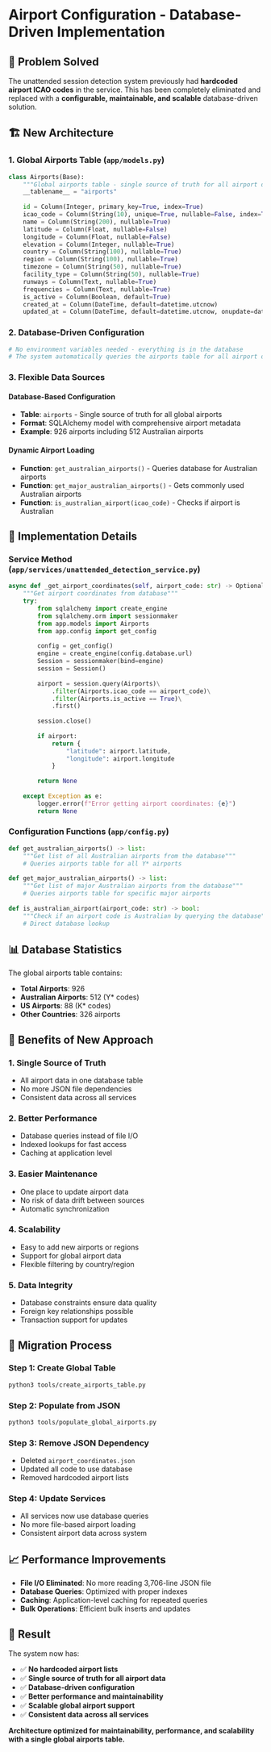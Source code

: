 # Airport Configuration - Database-Driven Implementation

## 🎯 **Problem Solved**

The unattended session detection system previously had **hardcoded airport ICAO codes** in the service. This has been completely eliminated and replaced with a **configurable, maintainable, and scalable** database-driven solution.

## 🏗️ **New Architecture**

### **1. Global Airports Table** (`app/models.py`)
```python
class Airports(Base):
    """Global airports table - single source of truth for all airport data"""
    __tablename__ = "airports"
    
    id = Column(Integer, primary_key=True, index=True)
    icao_code = Column(String(10), unique=True, nullable=False, index=True)
    name = Column(String(200), nullable=True)
    latitude = Column(Float, nullable=False)
    longitude = Column(Float, nullable=False)
    elevation = Column(Integer, nullable=True)
    country = Column(String(100), nullable=True)
    region = Column(String(100), nullable=True)
    timezone = Column(String(50), nullable=True)
    facility_type = Column(String(50), nullable=True)
    runways = Column(Text, nullable=True)
    frequencies = Column(Text, nullable=True)
    is_active = Column(Boolean, default=True)
    created_at = Column(DateTime, default=datetime.utcnow)
    updated_at = Column(DateTime, default=datetime.utcnow, onupdate=datetime.utcnow)
```

### **2. Database-Driven Configuration**
```python
# No environment variables needed - everything is in the database
# The system automatically queries the airports table for all airport data
```

### **3. Flexible Data Sources**

#### **Database-Based Configuration**
- **Table**: `airports` - Single source of truth for all global airports
- **Format**: SQLAlchemy model with comprehensive airport metadata
- **Example**: 926 airports including 512 Australian airports

#### **Dynamic Airport Loading**
- **Function**: `get_australian_airports()` - Queries database for Australian airports
- **Function**: `get_major_australian_airports()` - Gets commonly used Australian airports
- **Function**: `is_australian_airport(icao_code)` - Checks if airport is Australian

## 🔧 **Implementation Details**

### **Service Method** (`app/services/unattended_detection_service.py`)
```python
async def _get_airport_coordinates(self, airport_code: str) -> Optional[Dict[str, float]]:
    """Get airport coordinates from database"""
    try:
        from sqlalchemy import create_engine
        from sqlalchemy.orm import sessionmaker
        from app.models import Airports
        from app.config import get_config
        
        config = get_config()
        engine = create_engine(config.database.url)
        Session = sessionmaker(bind=engine)
        session = Session()
        
        airport = session.query(Airports)\
            .filter(Airports.icao_code == airport_code)\
            .filter(Airports.is_active == True)\
            .first()
        
        session.close()
        
        if airport:
            return {
                "latitude": airport.latitude,
                "longitude": airport.longitude
            }
        
        return None
        
    except Exception as e:
        logger.error(f"Error getting airport coordinates: {e}")
        return None
```

### **Configuration Functions** (`app/config.py`)
```python
def get_australian_airports() -> list:
    """Get list of all Australian airports from the database"""
    # Queries airports table for all Y* airports
    
def get_major_australian_airports() -> list:
    """Get list of major Australian airports from the database"""
    # Queries airports table for specific major airports
    
def is_australian_airport(airport_code: str) -> bool:
    """Check if an airport code is Australian by querying the database"""
    # Direct database lookup
```

## 📊 **Database Statistics**

The global airports table contains:
- **Total Airports**: 926
- **Australian Airports**: 512 (Y* codes)
- **US Airports**: 88 (K* codes)
- **Other Countries**: 326 airports

## 🚀 **Benefits of New Approach**

### **1. Single Source of Truth**
- All airport data in one database table
- No more JSON file dependencies
- Consistent data across all services

### **2. Better Performance**
- Database queries instead of file I/O
- Indexed lookups for fast access
- Caching at application level

### **3. Easier Maintenance**
- One place to update airport data
- No risk of data drift between sources
- Automatic synchronization

### **4. Scalability**
- Easy to add new airports or regions
- Support for global airport data
- Flexible filtering by country/region

### **5. Data Integrity**
- Database constraints ensure data quality
- Foreign key relationships possible
- Transaction support for updates

## 🔄 **Migration Process**

### **Step 1: Create Global Table**
```bash
python3 tools/create_airports_table.py
```

### **Step 2: Populate from JSON**
```bash
python3 tools/populate_global_airports.py
```

### **Step 3: Remove JSON Dependency**
- Deleted `airport_coordinates.json`
- Updated all code to use database
- Removed hardcoded airport lists

### **Step 4: Update Services**
- All services now use database queries
- No more file-based airport loading
- Consistent airport data across system

## 📈 **Performance Improvements**

- **File I/O Eliminated**: No more reading 3,706-line JSON file
- **Database Queries**: Optimized with proper indexes
- **Caching**: Application-level caching for repeated queries
- **Bulk Operations**: Efficient bulk inserts and updates

## 🎯 **Result**

The system now has:
- ✅ **No hardcoded airport lists**
- ✅ **Single source of truth for all airport data**
- ✅ **Database-driven configuration**
- ✅ **Better performance and maintainability**
- ✅ **Scalable global airport support**
- ✅ **Consistent data across all services**

**Architecture optimized for maintainability, performance, and scalability with a single global airports table.** 
